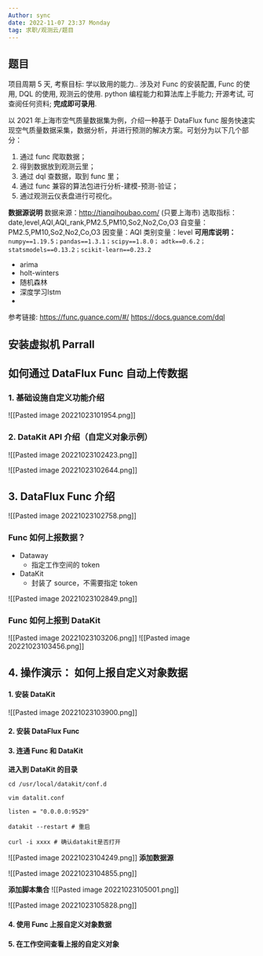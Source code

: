 ```yaml
---
Author: sync
date: 2022-11-07 23:37 Monday
tag: 求职/观测云/题目
---
```


## 题目

项目周期 5 天, 考察目标: 学以致用的能力.. 涉及对 Func 的安装配置, Func 的使用, DQL 的使用, 观测云的使用. python 编程能力和算法库上手能力; 开源考试, 可查阅任何资料; **完成即可录用**.

以 2021 年上海市空气质量数据集为例，介绍一种基于 DataFlux func 服务快速实现空气质量数据采集，数据分析，并进行预测的解决方案。可划分为以下几个部分：

1. 通过 func 爬取数据；
2. 得到数据放到观测云里；
3. 通过 dql 查数据，取到 func 里；
4. 通过 func 兼容的算法包进行分析-建模-预测-验证；
5. 通过观测云仪表盘进行可视化。

**数据源说明**
数据来源：<http://tianqihoubao.com/> (只要上海市)
选取指标：date,level,AQI,AQI_rank,PM2.5,PM10,So2,No2,Co,O3
自变量：PM2.5,PM10,So2,No2,Co,O3
因变量：AQI
类别变量：level
**可用库说明：**
`  numpy==1.19.5；pandas==1.3.1；scipy==1.8.0； `
`adtk==0.6.2；statsmodels==0.13.2；scikit-learn==0.23.2`

- arima
- holt-winters
- 随机森林
- 深度学习lstm
-

参考链接:
<https://func.guance.com/#/>
<https://docs.guance.com/dql>

## 安装虚拟机 Parrall

## 如何通过 DataFlux Func 自动上传数据

### 1. 基础设施自定义功能介绍

![[Pasted image 20221023101954.png]]

### 2. DataKit API 介绍（自定义对象示例）

![[Pasted image 20221023102423.png]]

![[Pasted image 20221023102644.png]]

## 3. DataFlux Func 介绍

![[Pasted image 20221023102758.png]]

### Func 如何上报数据？

- Dataway
  - 指定工作空间的 token
- DataKit
  - 封装了 source，不需要指定 token

![[Pasted image 20221023102849.png]]

### Func 如何上报到 DataKit

![[Pasted image 20221023103206.png]]
![[Pasted image 20221023103456.png]]

## 4. 操作演示： 如何上报自定义对象数据

#### 1. 安装 DataKit

![[Pasted image 20221023103900.png]]

#### 2. 安装 DataFlux Func

#### 3. 连通 Func 和 DataKit

**进入到 DataKit 的目录**

```shell
cd /usr/local/datakit/conf.d

vim datalit.conf

listen = "0.0.0.0:9529"

datakit --restart # 重启

curl -i xxxx # 确认datakit是否打开
```

![[Pasted image 20221023104249.png]]
**添加数据源**

![[Pasted image 20221023104855.png]]

**添加脚本集合**
![[Pasted image 20221023105001.png]]

![[Pasted image 20221023105828.png]]

#### 4. 使用 Func 上报自定义对象数据

#### 5. 在工作空间查看上报的自定义对象
